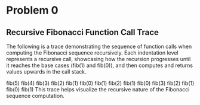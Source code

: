 # Problem 0
## Recursive Fibonacci Function Call Trace

The following is a trace demonstrating the sequence of function calls when computing the Fibonacci sequence recursively. Each indentation level represents a recursive call, showcasing how the recursion progresses until it reaches the base cases (fib(1) and fib(0)), and then computes and returns values upwards in the call stack.

fib(5)
    fib(4)
        fib(3)
            fib(2)
                fib(1)
                fib(0)
            fib(1)
        fib(2)
            fib(1)
            fib(0)
    fib(3)
        fib(2)
            fib(1)
            fib(0)
        fib(1)
This trace helps visualize the recursive nature of the Fibonacci sequence computation.
